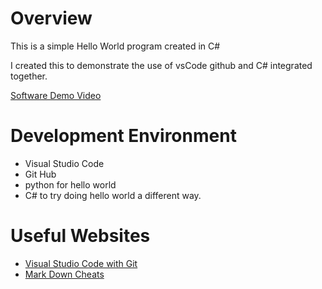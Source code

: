 # Overview
This is a simple Hello World program created in C#

I created this to demonstrate the use of vsCode github and C# integrated together. 

[Software Demo Video](http://youtube.link.goes.here)

# Development Environment

* Visual Studio Code
* Git Hub
* python for hello world
* C# to try doing hello world a different way.


# Useful Websites

* [Visual Studio Code with Git](https://code.visualstudio.com/docs/sourcecontrol/overview)
* [Mark Down Cheats](https://www.markdownguide.org/cheat-sheet/)